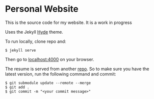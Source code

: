 # Personal Website

This is the source code for my website. It is a work in progress

Uses the Jekyll [Hyde](https://github.com/poole/hyde) theme.

To run locally, clone repo and:
```shell
$ jekyll serve
```
Then go to [localhost:4000](localhost:4000) on your browser.

The resume is served from another [repo](https://github.com/AparaV/resume). So to make sure you have the latest version, run the following command and commit:
```shell
$ git submodule update --remote --merge
$ git add .
$ git commit -m "<your commit message>"
```
